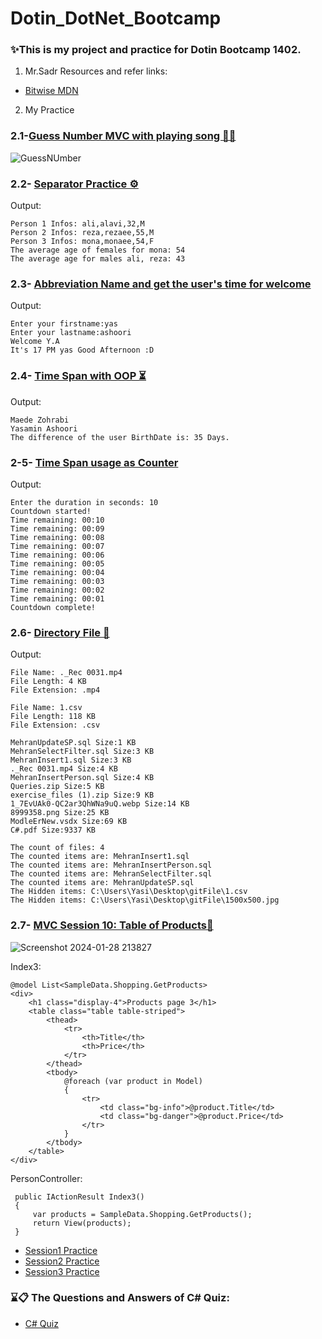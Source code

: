 # Dotin_DotNet_Bootcamp

### ✨This is my project and practice for Dotin Bootcamp 1402.

1. Mr.Sadr Resources and refer links:
- <a href="https://learn.microsoft.com/en-us/dotnet/csharp/language-reference/operators/bitwise-and-shift-operators">Bitwise MDN</a>

2. My Practice
   
### 2.1-<a href="https://github.com/yasaminashoori/Dotin-DotNet-Bootcamp/tree/master/CSProjects/MVCExamples">Guess Number MVC with playing song 🎲🎵</a>

![GuessNUmber](https://github.com/yasaminashoori/Dotin-DotNet-Bootcamp/assets/96047848/999f21e9-a1d4-409f-ac0c-c83ef41964d5)

### 2.2- <a href="https://github.com/yasaminashoori/Dotin-DotNet-Bootcamp/tree/master/CSProjects/SeparatorPractice">Separator Practice ⚙️</a>

Output:
```
Person 1 Infos: ali,alavi,32,M
Person 2 Infos: reza,rezaee,55,M
Person 3 Infos: mona,monaee,54,F
The average age of females for mona: 54
The average age for males ali, reza: 43
```

### 2.3- <a href="https://github.com/yasaminashoori/Dotin-DotNet-Bootcamp/tree/master/CSProjects/AbbreviationShowName">Abbreviation Name and get the user's time for welcome</a>

Output:
```
Enter your firstname:yas
Enter your lastname:ashoori
Welcome Y.A
It's 17 PM yas Good Afternoon :D
```

### 2.4- <a href="https://github.com/yasaminashoori/Dotin-DotNet-Bootcamp/tree/master/CSProjects/TimeSpan">Time Span with OOP ⏳</a>

Output:
```
Maede Zohrabi
Yasamin Ashoori
The difference of the user BirthDate is: 35 Days.

```
### 2-5- <a href="https://github.com/yasaminashoori/Dotin-DotNet-Bootcamp/tree/master/Dotin_C%23_Projects/TimeSpan_Example">Time Span usage as Counter</a>

Output:

```
Enter the duration in seconds: 10
Countdown started!
Time remaining: 00:10
Time remaining: 00:09
Time remaining: 00:08
Time remaining: 00:07
Time remaining: 00:06
Time remaining: 00:05
Time remaining: 00:04
Time remaining: 00:03
Time remaining: 00:02
Time remaining: 00:01
Countdown complete!
```

### 2.6- <a href="https://github.com/yasaminashoori/Dotin-DotNet-Bootcamp/tree/master/CSProjects/DirectoryFile">Directory File 📄</a>

Output:

```
File Name: ._Rec 0031.mp4
File Length: 4 KB
File Extension: .mp4

File Name: 1.csv
File Length: 118 KB
File Extension: .csv

MehranUpdateSP.sql Size:1 KB
MehranSelectFilter.sql Size:3 KB
MehranInsert1.sql Size:3 KB
._Rec 0031.mp4 Size:4 KB
MehranInsertPerson.sql Size:4 KB
Queries.zip Size:5 KB
exercise_files (1).zip Size:9 KB
1_7EvUAk0-QC2ar3QhWNa9uQ.webp Size:14 KB
8999358.png Size:25 KB
ModleErNew.vsdx Size:69 KB
C#.pdf Size:9337 KB

The count of files: 4
The counted items are: MehranInsert1.sql
The counted items are: MehranInsertPerson.sql
The counted items are: MehranSelectFilter.sql
The counted items are: MehranUpdateSP.sql
The Hidden items: C:\Users\Yasi\Desktop\gitFile\1.csv
The Hidden items: C:\Users\Yasi\Desktop\gitFile\1500x500.jpg
```

### 2.7- <a href="https://github.com/yasaminashoori/Dotin-DotNet-Bootcamp/tree/master/CSProjects/DirectoryFile">MVC Session 10: Table of Products📄</a>

![Screenshot 2024-01-28 213827](https://github.com/yasaminashoori/Dotin-DotNet-Bootcamp/assets/96047848/d36bae98-8174-46a0-b10e-3d98c32c575f)

Index3:

```
@model List<SampleData.Shopping.GetProducts>
<div>
    <h1 class="display-4">Products page 3</h1>
    <table class="table table-striped">
        <thead>
            <tr>
                <th>Title</th>
                <th>Price</th>
            </tr>
        </thead>
        <tbody>
            @foreach (var product in Model)
            { 
                <tr>
                    <td class="bg-info">@product.Title</td>
                    <td class="bg-danger">@product.Price</td>
                </tr>
            }
        </tbody>
    </table>
</div>
```
PersonController:

```
 public IActionResult Index3()
 {
     var products = SampleData.Shopping.GetProducts();
     return View(products);
 }

```

- <a href="https://github.com/yasaminashoori/Dotin-DotNet-Bootcamp/tree/master/CSProjects/CSProjects_Part01">Session1 Practice</a>
- <a href="https://github.com/yasaminashoori/Dotin-DotNet-Bootcamp/tree/master/CSProjects/CSProjects_Part02">Session2 Practice</a>
- <a href="https://github.com/yasaminashoori/Dotin-DotNet-Bootcamp/tree/master/CSProjects/CSProjects_Part03">Session3 Practice</a>

### ⌛📋 The Questions and Answers of C# Quiz:

- <a href="https://github.com/yasaminashoori/Dotin-DotNet-Bootcamp/tree/master/C%23_Quiz">C# Quiz</a>
